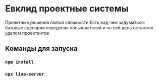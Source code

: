 # Евклид проектные системы

Проектные решения любой сложности
Есть над чем задуматься: базовые сценарии поведения пользователей и по сей день остаются уделом проектантов

## Команды для запуска

### `npm install`

### `npx live-server`

